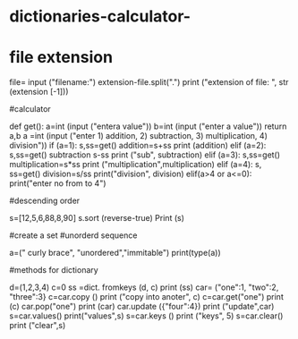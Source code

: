 # dictionaries-calculator-

# file extension

file= input ("filename:")
 extension-file.split(".")
print ("extension of file: ", str (extension [-1]))

#calculator

def get(): 
a=int (input ("entera value"))
b=int (input ("enter a value"))
return a,b
a =int (input ("enter 1) addition, 2) subtraction, 3) multiplication, 4) division"))
if (a=1):
s,ss=get()
addition=s+ss
print (addition)
elif (a=2):
s,ss=get()
subtraction s-ss
print ("sub", subtraction)
elif (a=3):
s,ss=get()
multiplication=s*ss
print ("multiplication",multiplication)
elif (a=4):
s, ss=get()
division=s/ss
print("division", division)
elif(a>4 or a<=0):
print("enter no from to 4")

#descending order 

s=[12,5,6,88,8,90]
s.sort (reverse-true)
Print (s)

#create a set 
#unorderd sequence

a=(" curly brace", "unordered","immitable")
print(type(a))

#methods for dictionary

d=(1,2,3,4)
c=0
ss =dict. fromkeys (d, c)
print (ss) 
car= ("one":1, "two":2, "three":3} 
c=car.copy ()
print ("copy into anoter", c)
c=car.get("one")
print (c)
car.pop("one")
print (car)
car.update ({"four":4})
print ("update",car)
s=car.values()
print("values",s) 
s=car.keys ()
print ("keys", 5) 
s=car.clear()
print ("clear",s)
